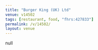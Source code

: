 ```yaml
---
title: "Burger King (UK) Ltd"
venue: v14502
tags: [restaurant, food, "fhrs:427833"]
permalink: /v/14502/
layout: venue
---
```

null